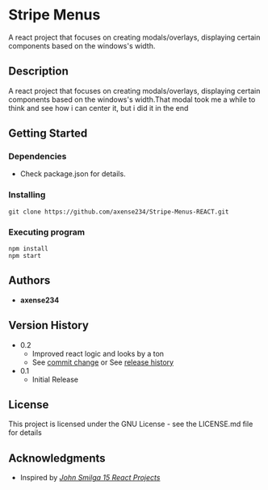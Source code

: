 # **Stripe Menus**

A react project that focuses on creating modals/overlays, displaying certain components based on the windows's width.

## **Description**

A react project that focuses on creating modals/overlays, displaying certain components based on the windows's width.That modal took me a while to think and see how i can center it, but i did it in the end

## **Getting Started**

### Dependencies

- Check package.json for details.

### Installing

```
git clone https://github.com/axense234/Stripe-Menus-REACT.git
```

### Executing program

```
npm install
npm start
```

## **Authors**

- **axense234**

## **Version History**

- 0.2
  - Improved react logic and looks by a ton
  - See [commit change](https://github.com/axense234/Stripe-Menus-REACT/commits/master) or See [release history](https://github.com/axense234/Stripe-Menus-REACT/releases)
- 0.1
  - Initial Release

## **License**

This project is licensed under the GNU License - see the LICENSE.md file for details

## **Acknowledgments**

- Inspired by [_John Smilga 15 React Projects_](https://www.youtube.com/watch?v=a_7Z7C_JCyo&t=8s)
